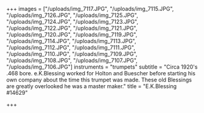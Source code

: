 +++
images = ["/uploads/img_7117.JPG", "/uploads/img_7115.JPG", "/uploads/img_7126.JPG", "/uploads/img_7125.JPG", "/uploads/img_7124.JPG", "/uploads/img_7123.JPG", "/uploads/img_7122.JPG", "/uploads/img_7121.JPG", "/uploads/img_7120.JPG", "/uploads/img_7119.JPG", "/uploads/img_7114.JPG", "/uploads/img_7113.JPG", "/uploads/img_7112.JPG", "/uploads/img_7111.JPG", "/uploads/img_7110.JPG", "/uploads/img_7109.JPG", "/uploads/img_7108.JPG", "/uploads/img_7107.JPG", "/uploads/img_7106.JPG"]
instruments = "trumpets"
subtitle = "Circa 1920's .468 bore. e.K.Blessing worked for Holton and Buescher before starting his own company about the time this trumpet was made. These old Blessings are greatly overlooked he was a master maker."
title = "E.K.Blessing #14629"

+++
